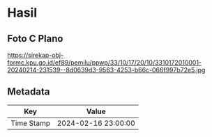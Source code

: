 # Hasil

## Foto C Plano

https://sirekap-obj-formc.kpu.go.id/ef89/pemilu/ppwp/33/10/17/20/10/3310172010001-20240214-231539--8d0639d3-9563-4253-b66c-066f997b72e5.jpg


## Metadata

| Key        | Value               |
| ---------- | ------------------- |
| Time Stamp | 2024-02-16 23:00:00 |



